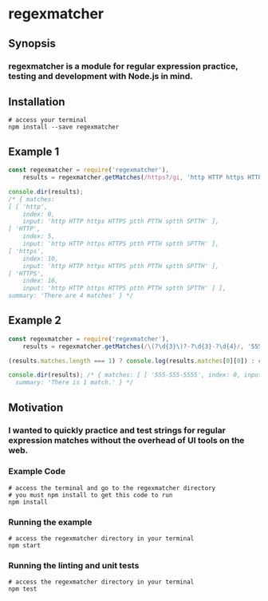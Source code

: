# regexmatcher

## Synopsis

### regexmatcher is a module for regular expression practice, testing and development with Node.js in mind.

## Installation

```
# access your terminal
npm install --save regexmatcher
```

## Example 1

```javascript
const regexmatcher = require('regexmatcher'),
    results = regexmatcher.getMatches(/https?/gi, 'http HTTP https HTTPS ptth PTTH sptth SPTTH');

console.dir(results);
/* { matches:
[ [ 'http',
    index: 0,
    input: 'http HTTP https HTTPS ptth PTTH sptth SPTTH' ],
[ 'HTTP',
    index: 5,
    input: 'http HTTP https HTTPS ptth PTTH sptth SPTTH' ],
[ 'https',
    index: 10,
    input: 'http HTTP https HTTPS ptth PTTH sptth SPTTH' ],
[ 'HTTPS',
    index: 16,
    input: 'http HTTP https HTTPS ptth PTTH sptth SPTTH' ] ],
summary: 'There are 4 matches' } */
```

## Example 2

```javascript
const regexmatcher = require('regexmatcher'),
    results = regexmatcher.getMatches(/\(?\d{3}\)?-?\d{3}-?\d{4}/, '555-555-5555');

(results.matches.length === 1) ? console.log(results.matches[0][0]) : console.log('Please enter a valid North American telephone number...'); /* 555-555-5555 */

console.dir(results); /* { matches: [ [ '555-555-5555', index: 0, input: '555-555-5555' ] ],
  summary: 'There is 1 match.' } */
```

## Motivation

### I wanted to quickly practice and test strings for regular expression matches without the overhead of UI tools on the web.

### Example Code

```
# access the terminal and go to the regexmatcher directory
# you must npm install to get this code to run
npm install
```

### Running the example

```
# access the regexmatcher directory in your terminal
npm start
```

### Running the linting and unit tests

```
# access the regexmatcher directory in your terminal
npm test
```
